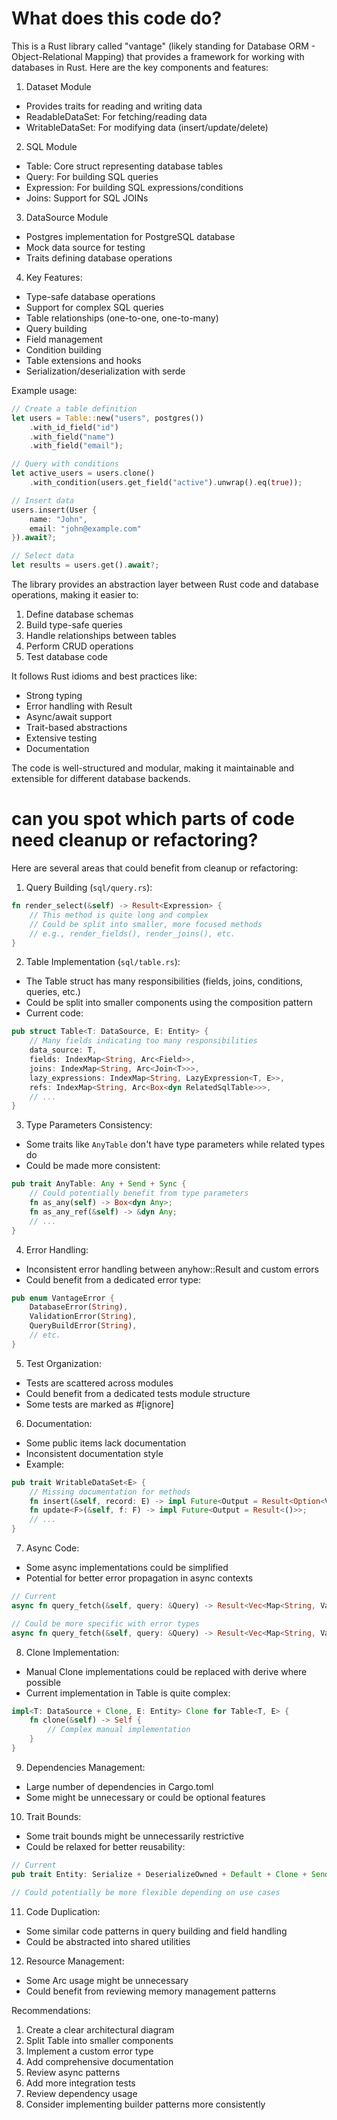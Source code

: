 # What does this code do?

This is a Rust library called "vantage" (likely standing for Database ORM - Object-Relational Mapping) that provides a framework for working with databases in Rust. Here are the key components and features:

1. Dataset Module

- Provides traits for reading and writing data
- ReadableDataSet: For fetching/reading data
- WritableDataSet: For modifying data (insert/update/delete)

2. SQL Module

- Table: Core struct representing database tables
- Query: For building SQL queries
- Expression: For building SQL expressions/conditions
- Joins: Support for SQL JOINs

3. DataSource Module

- Postgres implementation for PostgreSQL database
- Mock data source for testing
- Traits defining database operations

4. Key Features:

- Type-safe database operations
- Support for complex SQL queries
- Table relationships (one-to-one, one-to-many)
- Query building
- Field management
- Condition building
- Table extensions and hooks
- Serialization/deserialization with serde

Example usage:

```rust
// Create a table definition
let users = Table::new("users", postgres())
    .with_id_field("id")
    .with_field("name")
    .with_field("email");

// Query with conditions
let active_users = users.clone()
    .with_condition(users.get_field("active").unwrap().eq(true));

// Insert data
users.insert(User {
    name: "John",
    email: "john@example.com"
}).await?;

// Select data
let results = users.get().await?;
```

The library provides an abstraction layer between Rust code and database operations, making it easier to:

1. Define database schemas
2. Build type-safe queries
3. Handle relationships between tables
4. Perform CRUD operations
5. Test database code

It follows Rust idioms and best practices like:

- Strong typing
- Error handling with Result
- Async/await support
- Trait-based abstractions
- Extensive testing
- Documentation

The code is well-structured and modular, making it maintainable and extensible for different database backends.

# can you spot which parts of code need cleanup or refactoring?

Here are several areas that could benefit from cleanup or refactoring:

1. Query Building (`sql/query.rs`):

```rust
fn render_select(&self) -> Result<Expression> {
    // This method is quite long and complex
    // Could be split into smaller, more focused methods
    // e.g., render_fields(), render_joins(), etc.
}
```

2. Table Implementation (`sql/table.rs`):

- The Table struct has many responsibilities (fields, joins, conditions, queries, etc.)
- Could be split into smaller components using the composition pattern
- Current code:

```rust
pub struct Table<T: DataSource, E: Entity> {
    // Many fields indicating too many responsibilities
    data_source: T,
    fields: IndexMap<String, Arc<Field>>,
    joins: IndexMap<String, Arc<Join<T>>>,
    lazy_expressions: IndexMap<String, LazyExpression<T, E>>,
    refs: IndexMap<String, Arc<Box<dyn RelatedSqlTable>>>,
    // ...
}
```

3. Type Parameters Consistency:

- Some traits like `AnyTable` don't have type parameters while related types do
- Could be made more consistent:

```rust
pub trait AnyTable: Any + Send + Sync {
    // Could potentially benefit from type parameters
    fn as_any(self) -> Box<dyn Any>;
    fn as_any_ref(&self) -> &dyn Any;
    // ...
}
```

4. Error Handling:

- Inconsistent error handling between anyhow::Result and custom errors
- Could benefit from a dedicated error type:

```rust
pub enum VantageError {
    DatabaseError(String),
    ValidationError(String),
    QueryBuildError(String),
    // etc.
}
```

5. Test Organization:

- Tests are scattered across modules
- Could benefit from a dedicated tests module structure
- Some tests are marked as #[ignore]

6. Documentation:

- Some public items lack documentation
- Inconsistent documentation style
- Example:

```rust
pub trait WritableDataSet<E> {
    // Missing documentation for methods
    fn insert(&self, record: E) -> impl Future<Output = Result<Option<Value>>>;
    fn update<F>(&self, f: F) -> impl Future<Output = Result<()>>;
    // ...
}
```

7. Async Code:

- Some async implementations could be simplified
- Potential for better error propagation in async contexts

```rust
// Current
async fn query_fetch(&self, query: &Query) -> Result<Vec<Map<String, Value>>>;

// Could be more specific with error types
async fn query_fetch(&self, query: &Query) -> Result<Vec<Map<String, Value>>, VantageError>;
```

8. Clone Implementation:

- Manual Clone implementations could be replaced with derive where possible
- Current implementation in Table is quite complex:

```rust
impl<T: DataSource + Clone, E: Entity> Clone for Table<T, E> {
    fn clone(&self) -> Self {
        // Complex manual implementation
    }
}
```

9. Dependencies Management:

- Large number of dependencies in Cargo.toml
- Some might be unnecessary or could be optional features

10. Trait Bounds:

- Some trait bounds might be unnecessarily restrictive
- Could be relaxed for better reusability:

```rust
// Current
pub trait Entity: Serialize + DeserializeOwned + Default + Clone + Send + Sync + Sized + 'static {}

// Could potentially be more flexible depending on use cases
```

11. Code Duplication:

- Some similar code patterns in query building and field handling
- Could be abstracted into shared utilities

12. Resource Management:

- Some Arc usage might be unnecessary
- Could benefit from reviewing memory management patterns

Recommendations:

1. Create a clear architectural diagram
2. Split Table into smaller components
3. Implement a custom error type
4. Add comprehensive documentation
5. Review async patterns
6. Add more integration tests
7. Review dependency usage
8. Consider implementing builder patterns more consistently
